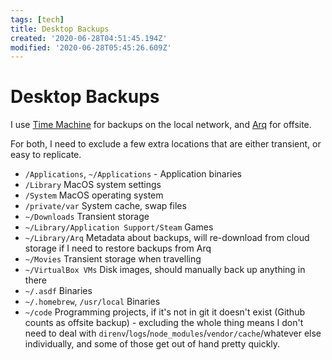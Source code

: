 ```yaml
---
tags: [tech]
title: Desktop Backups
created: '2020-06-28T04:51:45.194Z'
modified: '2020-06-28T05:45:26.609Z'
---
```


# Desktop Backups

I use [Time Machine](https://support.apple.com/en-us/HT201250) for backups on the local network, and [Arq](https://www.arqbackup.com/) for offsite.

For both, I need to exclude a few extra locations that are either transient, or easy to replicate.

- `/Applications`, `~/Applications` - Application binaries
- `/Library` MacOS system settings
- `/System` MacOS operating system
- `/private/var` System cache, swap files
- `~/Downloads` Transient storage
- `~/Library/Application Support/Steam` Games
- `~/Library/Arq` Metadata about backups, will re-download from cloud storage if I need to restore backups from Arq
- `~/Movies` Transient storage when travelling
- `~/VirtualBox VMs` Disk images, should manually back up anything in there
- `~/.asdf` Binaries
- `~/.homebrew`, `/usr/local` Binaries
- `~/code` Programming projects, if it's not in git it doesn't exist (Github counts as offsite backup) - excluding the whole thing means I don't need to deal with `direnv`/`logs`/`node_modules`/`vendor/cache`/whatever else individually, and some of those get out of hand pretty quickly.

